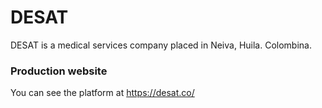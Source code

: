 
# DESAT

DESAT is a medical services company placed in Neiva, Huila. Colombina.

### Production website

You can see the platform at https://desat.co/
